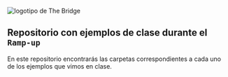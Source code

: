 ![logotipo de The Bridge](https://user-images.githubusercontent.com/27650532/77754601-e8365180-702b-11ea-8bed-5bc14a43f869.png "logotipo de The Bridge")


## Repositorio con ejemplos de clase durante el `Ramp-up`

En este repositorio encontrarás las carpetas correspondientes a cada uno de los ejemplos que vimos en clase. 
